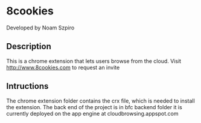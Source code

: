 8cookies
============================
Developed by Noam Szpiro

Description
-----------
This is a chrome extension that lets users browse from the cloud. Visit http://www.8cookies.com to request an invite

Intructions
-----------
The chrome extension folder contains the crx file, which is needed to install the extension. The back end of the project is in bfc backend folder it is currently deployed on the app engine at cloudbrowsing.appspot.com
